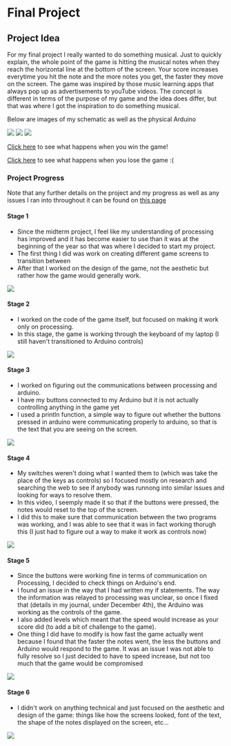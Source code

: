 # Final Project

## Project Idea

For my final project I really wanted to do something musical. Just to quickly explain, the whole point of the game is hitting the musical notes when they reach the horizontal line at the bottom of the screen. Your score increases everytime you hit the note and the more notes you get, the faster they move on the screen. The game was inspired by those music learning apps that always pop up as advertisements to youTube videos. The concept is different in terms of the purpose of my game and the idea does differ, but that was where I got the inspiration to do something musical. 

Below are images of my schematic as well as the physical Arduino

![](media/finalProjectSchematic.jpeg) ![](media/ProjectPic1.jpg) ![](media/ProjectPic2.jpg)

[Click here](https://drive.google.com/file/d/11Az_ILbjyO3sr4XAodourlsNjHxdMoxv/view?usp=sharing) to see what happens when you win the game!

[Click here](https://drive.google.com/file/d/1o83kbVLAjv9bGUAkooLmdgRasNP2tJl4/view?usp=sharing) to see what happens when you lose the game :(

### Project Progress

Note that any further details on the project and my progress as well as any issues I ran into throughout it can be found on [this page](https://github.com/AalyaSharaf/intro-to-IM/blob/master/finalProject/journal.md)

#### Stage 1
- Since the midterm project, I feel like my understanding of processing has improved and it has become easier to use than it was at the beginning of the year so that was where I decided to start my project.
- The first thing I did was work on creating different game screens to transition between
- After that I worked on the design of the game, not the aesthetic but rather how the game would generally work.

![](media/day1.gif)

#### Stage 2
- I worked on the code of the game itself, but focused on making it work only on processing. 
- In this stage, the game is working through the keyboard of my laptop (I still haven't transitioned to Arduino controls)

![](media/day2.gif)

#### Stage 3
- I worked on figuring out the communications between processing and arduino.
- I have my buttons connected to my Arduino but it is not actually controlling anything in the game yet
- I used a println function, a simple way to figure out whether the buttons pressed in arduino were communicating properly to arduino, so that is the text that you are seeing on the screen. 

![](media/day3.gif)

#### Stage 4
- My switches weren't doing what I wanted them to (which was take the place of the keys as controls) so I focused mostly on research and searching the web to see if anybody was runnong into similar issues and looking for ways to resolve them.
- In this video, I seemply made it so that if the buttons were pressed, the notes would reset to the top of the screen.
- I did this to make sure that communication between the two programs was working, and I was able to see that it was in fact working thorugh this (I just had to figure out a way to make it work as controls now)

![](media/day4.gif)

#### Stage 5
- Since the buttons were working fine in terms of communication on Processing, I decided to check things on Arduino's end.
- I found an issue in the way that I had written my if statements. The way the information was relayed to processing was unclear, so once I fixed that (details in my journal, under December 4th), the Arduino was working as the controls of the game.
- I also added levels which meant that the speed would increase as your score did (to add a bit of challenge to the game).
- One thing I did have to modify is how fast the game actually went because I found that the faster the notes went, the less the buttons and Arduino would respond to the game. It was an issue I was not able to fully resolve so I just decided to have to speed increase, but not too much that the game would be compromised

![](media/day5.gif)

#### Stage 6
- I didn't work on anything technical and just focused on the aesthetic and design of the game: things like how the screens looked, font of the text, the shape of the notes displayed on the screen, etc... 

![](media/day6.gif)

